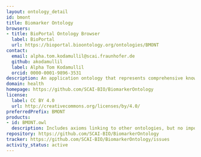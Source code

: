 ```yaml
---
layout: ontology_detail
id: bmont
title: Biomarker Ontology
browsers:
- title: BioPortal Ontology Browser
  label: BioPortal
  url: https://bioportal.bioontology.org/ontologies/BMONT
contact:
  email: alpha.tom.kodamullil@scai.fraunhofer.de
  github: akodamullil
  label: Alpha Tom Kodamullil
  orcid: 0000-0001-9896-3531
description: An application ontology that represents comprehensive knowledge involving a variety of fields of medical and biological aspects.
domain: health
homepage: https://github.com/SCAI-BIO/BiomarkerOntology
license:
  label: CC BY 4.0
  url: http://creativecommons.org/licenses/by/4.0/
preferredPrefix: BMONT
products:
- id: BMONT.owl
  description: Includes axioms linking to other ontologies, but no imports of those ontologies
repository: https://github.com/SCAI-BIO/BiomarkerOntology
tracker: https://github.com/SCAI-BIO/BiomarkerOntology/issues
activity_status: active
---
```

